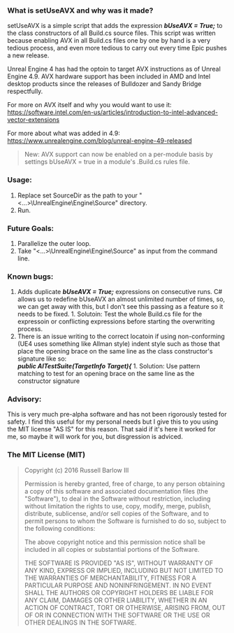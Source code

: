 ### What is setUseAVX and why was it made?
setUseAVX is a simple script that adds the expression **_bUseAVX = True;_** to the class constructors of all Build.cs source files. This script was written because enabling AVX in all Build.cs files one by one by hand is a very tedious process, and even more tedious to carry out every time Epic pushes a new release. 

Unreal Engine 4 has had the optoin to target AVX instructions as of Unreal Engine 4.9. AVX hardware support has been included in AMD and Intel desktop products since the releases of Bulldozer and Sandy Bridge respectfully.

For more on AVX itself and why you would want to use it:<br />
https://software.intel.com/en-us/articles/introduction-to-intel-advanced-vector-extensions

For more about what was added in 4.9:<br />
https://www.unrealengine.com/blog/unreal-engine-49-released
>New: AVX support can now be enabled on a per-module basis by settings bUseAVX = true in a module's .Build.cs rules file.
  

### Usage:
  1. Replace set SourceDir as the path to your "<...>\UnrealEngine\Engine\Source" directory.
  2. Run.

### Future Goals:<br />
  1. Parallelize the outer loop.
  2. Take "<...>\UnrealEngine\Engine\Source" as input from the command line.

### Known bugs:
  1. Adds duplicate **_bUseAVX = True;_** expressions on consecutive runs. C# allows us to redefine bUseAVX an almost unlimited number of times, so, we can get away with this, but I don't see this passing as a feature so it needs to be fixed.
    1. Solutoin: Test the whole Build.cs file for the expressoin or conflicting expressions before starting the overwriting process.
  2. There is an issue writing to the correct locatoin if using non-conforming (UE4 uses something like Allman style) indent style such as those that place the opening brace on the same line as the class constructor's signature like so: <br /> **_public AITestSuite(TargetInfo Target){_**
    1. Solution: Use pattern matching to test for an opening brace on the same line as the constructor signature 

### Advisory:
This is very much pre-alpha software and has not been rigorously tested for safety. I find this useful for my personal needs but I give this to you using the MIT license "AS IS" for this reason. That said if it's here it worked for me, so maybe it will work for you, but disgression is adviced.

### The MIT License (MIT)
>
>Copyright (c) 2016 Russell Barlow III
>
>Permission is hereby granted, free of charge, to any person obtaining a copy
>of this software and associated documentation files (the "Software"), to deal
>in the Software without restriction, including without limitation the rights
>to use, copy, modify, merge, publish, distribute, sublicense, and/or sell
>copies of the Software, and to permit persons to whom the Software is
>furnished to do so, subject to the following conditions:
>
>The above copyright notice and this permission notice shall be included in all
>copies or substantial portions of the Software.
>
>THE SOFTWARE IS PROVIDED "AS IS", WITHOUT WARRANTY OF ANY KIND, EXPRESS OR
>IMPLIED, INCLUDING BUT NOT LIMITED TO THE WARRANTIES OF MERCHANTABILITY,
>FITNESS FOR A PARTICULAR PURPOSE AND NONINFRINGEMENT. IN NO EVENT SHALL THE
>AUTHORS OR COPYRIGHT HOLDERS BE LIABLE FOR ANY CLAIM, DAMAGES OR OTHER
>LIABILITY, WHETHER IN AN ACTION OF CONTRACT, TORT OR OTHERWISE, ARISING FROM,
>OUT OF OR IN CONNECTION WITH THE SOFTWARE OR THE USE OR OTHER DEALINGS IN THE
>SOFTWARE.
